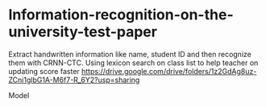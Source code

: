 # Information-recognition-on-the-university-test-paper
Extract handwritten information like name, student ID and then recognize them with CRNN-CTC. Using lexicon search on class list to help teacher on updating score faster
https://drive.google.com/drive/folders/1z2GdAg8uz-ZCni1glbG1A-M6f7-R_6Y2?usp=sharing

Model
